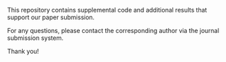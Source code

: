 This repository contains supplemental code and additional results that support our paper submission.  

For any questions, please contact the corresponding author via the journal submission system.

Thank you!
